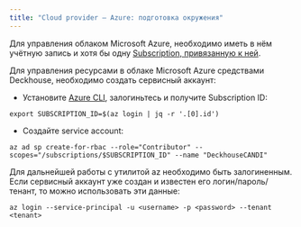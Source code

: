 ```yaml
---
title: "Cloud provider — Azure: подготовка окружения"
---
```


Для управления облаком Microsoft Azure, необходимо иметь в нём учётную запись и хотя бы одну [Subscription, привязанную к ней](https://docs.microsoft.com/en-us/azure/cost-management-billing/manage/create-subscription).

Для управления ресурсами в облаке Microsoft Azure средствами Deckhouse, необходимо создать сервисный аккаунт:
- Установите [Azure CLI](https://docs.microsoft.com/en-us/cli/azure/install-azure-cli), залогиньтесь и получите Subscription ID:
```shell
export SUBSCRIPTION_ID=$(az login | jq -r '.[0].id')
```
- Создайте service account:
```shell
az ad sp create-for-rbac --role="Contributor" --scopes="/subscriptions/$SUBSCRIPTION_ID" --name "DeckhouseCANDI"
```

Для дальнейшей работы с утилитой az необходимо быть залогиненным. Если сервисный аккаунт уже создан и известен его логин/пароль/тенант, то можно использовать эти данные:
```shell
az login --service-principal -u <username> -p <password> --tenant <tenant>
```

